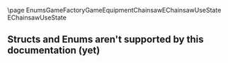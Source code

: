 \page EnumsGameFactoryGameEquipmentChainsawEChainsawUseState EChainsawUseState
## Structs and Enums aren't supported by this documentation (yet)
